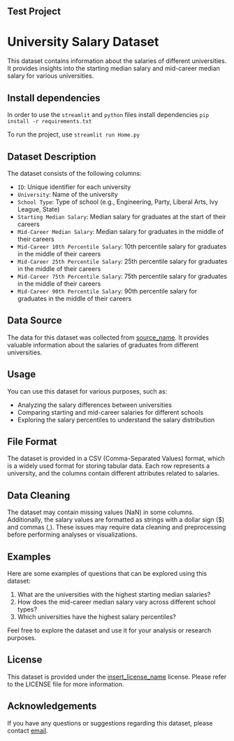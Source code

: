 ## Test Project

# University Salary Dataset

This dataset contains information about the salaries of different universities. It provides insights into the starting median salary and mid-career median salary for various universities.

## Install dependencies
In order to use the `streamlit` and `python` files install dependencies `pip install -r requirements.txt`

To run the project, use `streamlit run Home.py`

## Dataset Description

The dataset consists of the following columns:

- `ID`: Unique identifier for each university
- `University`: Name of the university
- `School Type`: Type of school (e.g., Engineering, Party, Liberal Arts, Ivy League, State)
- `Starting Median Salary`: Median salary for graduates at the start of their careers
- `Mid-Career Median Salary`: Median salary for graduates in the middle of their careers
- `Mid-Career 10th Percentile Salary`: 10th percentile salary for graduates in the middle of their careers
- `Mid-Career 25th Percentile Salary`: 25th percentile salary for graduates in the middle of their careers
- `Mid-Career 75th Percentile Salary`: 75th percentile salary for graduates in the middle of their careers
- `Mid-Career 90th Percentile Salary`: 90th percentile salary for graduates in the middle of their careers

## Data Source

The data for this dataset was collected from [source_name](source). It provides valuable information about the salaries of graduates from different universities.

## Usage

You can use this dataset for various purposes, such as:

- Analyzing the salary differences between universities
- Comparing starting and mid-career salaries for different schools
- Exploring the salary percentiles to understand the salary distribution

## File Format

The dataset is provided in a CSV (Comma-Separated Values) format, which is a widely used format for storing tabular data. Each row represents a university, and the columns contain different attributes related to salaries.

## Data Cleaning

The dataset may contain missing values (NaN) in some columns. Additionally, the salary values are formatted as strings with a dollar sign ($) and commas (,). These issues may require data cleaning and preprocessing before performing analyses or visualizations.

## Examples

Here are some examples of questions that can be explored using this dataset:

1. What are the universities with the highest starting median salaries?
2. How does the mid-career median salary vary across different school types?
3. Which universities have the highest salary percentiles?

Feel free to explore the dataset and use it for your analysis or research purposes.

## License

This dataset is provided under the [insert_license_name](MIT) license. Please refer to the LICENSE file for more information.

## Acknowledgements

If you have any questions or suggestions regarding this dataset, please contact [email](alixan.me@yandex.com).

